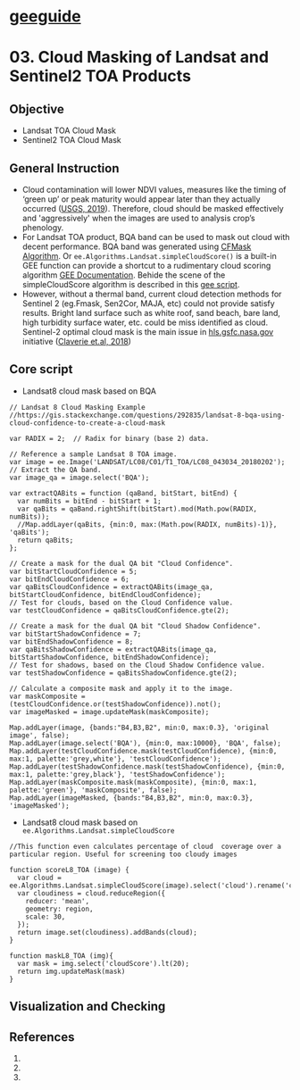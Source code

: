 # [geeguide](/README.md)
# 03. Cloud Masking of Landsat and Sentinel2 TOA Products

## Objective
- Landsat TOA Cloud Mask
- Sentinel2 TOA Cloud Mask
## General Instruction
- Cloud contamination will lower NDVI values, measures like the timing of ‘green up’ or peak maturity would appear later than they actually occurred ([USGS, 2019](https://www.usgs.gov/land-resources/nli/landsat/landsat-collection-1-level-1-quality-assessment-band?qt-science_support_page_related_con=0#qt-science_support_page_related_con)). Therefore, cloud should be masked effectively and 'aggressively' when the images are used to analysis crop’s phenology.
- For Landsat TOA product, BQA band can be used to mask out cloud with decent performance. BQA band was generated using [CFMask Algorithm](https://www.usgs.gov/land-resources/nli/landsat/cfmask-algorithm).
Or ```ee.Algorithms.Landsat.simpleCloudScore()``` is a built-in GEE function can provide a shortcut to a rudimentary cloud scoring algorithm [GEE Documentation](https://developers.google.com/earth-engine/landsat). Behide the scene of the simpleCloudScore algorithm is described in this [gee script](https://code.earthengine.google.com/dc5611259d9ccab952526b3c2d05ce07).
- However, without a thermal band, current cloud detection methods for Sentinel 2 (eg.Fmask, Sen2Cor, MAJA, etc) could not provide satisfy results. Bright land surface such as white roof, sand beach, bare land, high turbidity surface water, etc. could be miss identified as cloud. Sentinel-2 optimal cloud mask is the main issue in [hls.gsfc.nasa.gov](https://hls.gsfc.nasa.gov/) initiative ([Claverie et.al, 2018](https://doi.org/10.1016/j.rse.2018.09.002))

## Core script
- Landsat8 cloud mask based on BQA
```
// Landsat 8 Cloud Masking Example
//https://gis.stackexchange.com/questions/292835/landsat-8-bqa-using-cloud-confidence-to-create-a-cloud-mask

var RADIX = 2;  // Radix for binary (base 2) data.

// Reference a sample Landsat 8 TOA image.
var image = ee.Image('LANDSAT/LC08/C01/T1_TOA/LC08_043034_20180202');
// Extract the QA band.
var image_qa = image.select('BQA');

var extractQABits = function (qaBand, bitStart, bitEnd) {
  var numBits = bitEnd - bitStart + 1;
  var qaBits = qaBand.rightShift(bitStart).mod(Math.pow(RADIX, numBits));
  //Map.addLayer(qaBits, {min:0, max:(Math.pow(RADIX, numBits)-1)}, 'qaBits');
  return qaBits;
};

// Create a mask for the dual QA bit "Cloud Confidence".
var bitStartCloudConfidence = 5;
var bitEndCloudConfidence = 6;
var qaBitsCloudConfidence = extractQABits(image_qa, bitStartCloudConfidence, bitEndCloudConfidence);
// Test for clouds, based on the Cloud Confidence value.
var testCloudConfidence = qaBitsCloudConfidence.gte(2);

// Create a mask for the dual QA bit "Cloud Shadow Confidence".
var bitStartShadowConfidence = 7;
var bitEndShadowConfidence = 8;
var qaBitsShadowConfidence = extractQABits(image_qa, bitStartShadowConfidence, bitEndShadowConfidence);
// Test for shadows, based on the Cloud Shadow Confidence value.
var testShadowConfidence = qaBitsShadowConfidence.gte(2);

// Calculate a composite mask and apply it to the image.   
var maskComposite = (testCloudConfidence.or(testShadowConfidence)).not();
var imageMasked = image.updateMask(maskComposite);

Map.addLayer(image, {bands:"B4,B3,B2", min:0, max:0.3}, 'original image', false);
Map.addLayer(image.select('BQA'), {min:0, max:10000}, 'BQA', false);
Map.addLayer(testCloudConfidence.mask(testCloudConfidence), {min:0, max:1, palette:'grey,white'}, 'testCloudConfidence');
Map.addLayer(testShadowConfidence.mask(testShadowConfidence), {min:0, max:1, palette:'grey,black'}, 'testShadowConfidence');
Map.addLayer(maskComposite.mask(maskComposite), {min:0, max:1, palette:'green'}, 'maskComposite', false);
Map.addLayer(imageMasked, {bands:"B4,B3,B2", min:0, max:0.3}, 'imageMasked');
```
- Landsat8 cloud mask based on ``` ee.Algorithms.Landsat.simpleCloudScore```
```
//This function even calculates percentage of cloud  coverage over a particular region. Useful for screening too cloudy images

function scoreL8_TOA (image) {
  var cloud = ee.Algorithms.Landsat.simpleCloudScore(image).select('cloud').rename('cloudScore');
  var cloudiness = cloud.reduceRegion({
    reducer: 'mean', 
    geometry: region, 
    scale: 30,
  });
  return image.set(cloudiness).addBands(cloud);
}

function maskL8_TOA (img){
  var mask = img.select('cloudScore').lt(20);
  return img.updateMask(mask)
}
```

## Visualization and Checking

## References
1.
2. 
3. 

